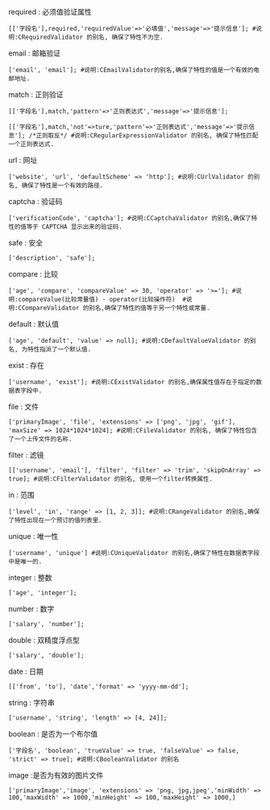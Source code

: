 <!--
author: King
head: http://pingodata.qiniudn.com/jockchou-avatar.jpg
date: 2017-06-01
title: Yii2.0 rules验证规则集合
tags: PHP,YII2
images: 
category: PHP
status: publish
summary: Yii2.0 rules验证规则集合
-->

required : 必须值验证属性
```
[['字段名'],required,'requiredValue'=>'必填值','message'=>'提示信息']; #说明:CRequiredValidator 的别名, 确保了特性不为空.
```

email : 邮箱验证
```
['email', 'email']; #说明:CEmailValidator的别名,确保了特性的值是一个有效的电邮地址.
```

match : 正则验证
```
[['字段名'],match,'pattern'=>'正则表达式','message'=>'提示信息'];

[['字段名'],match,'not'=>ture,'pattern'=>'正则表达式','message'=>'提示信息']; /*正则取反*/ #说明:CRegularExpressionValidator 的别名, 确保了特性匹配一个正则表达式. 
```

url : 网址
```
['website', 'url', 'defaultScheme' => 'http']; #说明:CUrlValidator 的别名, 确保了特性是一个有效的路径.
```

captcha : 验证码
```
['verificationCode', 'captcha']; #说明:CCaptchaValidator 的别名,确保了特性的值等于 CAPTCHA 显示出来的验证码. 
```

safe : 安全

```
['description', 'safe'];
```

compare : 比较
```
['age', 'compare', 'compareValue' => 30, 'operator' => '>=']; #说明:compareValue(比较常量值) - operator(比较操作符)  #说明:CCompareValidator 的别名,确保了特性的值等于另一个特性或常量.
```

default : 默认值
```
['age', 'default', 'value' => null]; #说明:CDefaultValueValidator 的别名, 为特性指派了一个默认值.
```

exist : 存在
```
['username', 'exist']; #说明:CExistValidator 的别名,确保属性值存在于指定的数据表字段中. 
```

file : 文件
```
['primaryImage', 'file', 'extensions' => ['png', 'jpg', 'gif'], 'maxSize' => 1024*1024*1024]; #说明:CFileValidator 的别名, 确保了特性包含了一个上传文件的名称.
```

filter : 滤镜
```
[['username', 'email'], 'filter', 'filter' => 'trim', 'skipOnArray' => true]; #说明:CFilterValidator 的别名, 使用一个filter转换属性.
```

in : 范围
```
['level', 'in', 'range' => [1, 2, 3]]; #说明:CRangeValidator 的别名,确保了特性出现在一个预订的值列表里.
```

unique : 唯一性
```
['username', 'unique'] #说明:CUniqueValidator 的别名,确保了特性在数据表字段中是唯一的.
```

integer : 整数
```
['age', 'integer'];
```

number : 数字
```
['salary', 'number'];
```

double : 双精度浮点型
```
['salary', 'double'];
```

date : 日期
```
[['from', 'to'], 'date','format' => 'yyyy-mm-dd'];
```

string : 字符串
```
['username', 'string', 'length' => [4, 24]];
```

boolean : 是否为一个布尔值
```
['字段名', 'boolean', 'trueValue' => true, 'falseValue' => false, 'strict' => true]; #说明:CBooleanValidator 的别名
```

image :是否为有效的图片文件
```
['primaryImage','image', 'extensions' => 'png, jpg,jpeg','minWidth' => 100,'maxWidth' => 1000,'minHeight' => 100,'maxHeight' => 1000,]
```
